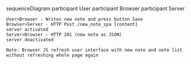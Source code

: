 sequenceDiagram
participant User
participant Browser
participant Server

    User>Browser - Writes new note and press button Save
    Browser>Server - HTTP Post /new_note_spa [content]
    server activated
    Server>Browser - HTTP 201 (new note as JSON)
    server deactivated

    Note: Browser JS refresh user interface with new note and note list without refreshing whole page again
